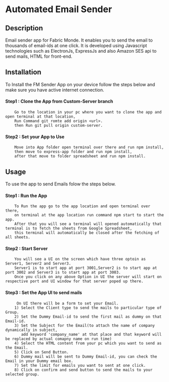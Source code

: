 # Automated Email Sender

## Description
Email sender app for Fabric Monde. It enables you to send the email to thousands of email-ids at one click. It is developed using Javascript technologies such as 
ElectronJs, ExpressJs and also Amazon SES api to send mails, HTML for front-end.

## Installation
To Install the FM Sender App on your device follow the steps below and make sure you have active internet connection.

#### Step1 : Clone the App from Custom-Server branch
        Go to the location in your pc where you want to clone the app and open terminal at that location,
        Run Command git romte add origin <url>.
        then Run git pull origin custom-server.

#### Step2 : Set your App to Use
        Move into App folder open terminal over there and run npm install,
        then move to express-app folder and run npm install,
        after that move to folder spreadsheet and run npm install.
            
## Usage 
To use the app to send Emails folow the steps below.

#### Step1 : Run the App
        To Run the app go to the app location and open terminal over there,
        on terminal at the app location run command npm start to start the app.
        After that you will see a terminal will opened automatically that terminal is to fetch the sheets from Google Spreadsheet,
        this terminal will automatically be closed after the fetching of all sheets.

#### Step2 : Start Server
        You will see a UI on the screen which have three optoin as Server1, Server2 and Server3.
        Server1 is to start app at port 3001,Server2 is to start app at port 3002 and Server3 is to start app at port 3003.
        Once you click on any above Option in UI the server will start on respective port and UI window for that server poped up there.
        
#### Step3 : Set the App UI to send mails
         On UI there will be a form to set your Email. 
        1) Select the Client type to send the mails to particular type of Group.
        2) Set the Dummy Email-id to send the first mail as dummy on that Email-id.
        3) Set the Subject for the Email(to attach the name of company dynamically in subject,
           add keyword 'company_name' at that place and that keyword will be replaced by actual comapny name on run time)
        4) Select the HTML content from your pc which you want to send as the Email.
        5) Click on Send Button.
        6) Dummy mail will be sent to Dummy Email-id, you can check the Email in your Dummy email box.
        7) Set the limit for emails you want to sent at one click.
        8) Click on confirm and send button to send the mails to your selected group.
